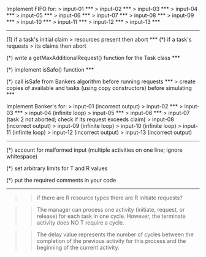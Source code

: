                 
Implement FIFO for:
        > input-01 ***
        > input-02 ***
        > input-03 ***
        > input-04 ***
        > input-05 ***
        > input-06 ***
        > input-07 ***
        > input-08 ***
        > input-09 ***
        > input-10 ***
        > input-11 ***
        > input-12 ***
        > input-13 *** 
        
---------------------------------------------------------

(1) if a task's initial claim > resources present then abort ***
(*) if a task's requests > its claims then abort 


(*) write a getMaxAdditionalRequest() function for the Task class ***

(*) implement isSafe() function ***

(*) call isSafe from Bankers algorithm before running requests ***
        > create copies of available and tasks (using copy constructors) before simulating ***


Implement Banker's for:
        > input-01 (incorrect output)
        > input-02 ***
        > input-03 ***
        > input-04 (infinite loop)
        > input-05 ***
        > input-06 ***
        > input-07 (task 2 not aborted; check if its request exceeds claim)
        > input-08 (incorrect output)
        > input-09 (infinite loop)
        > input-10 (infinite loop)
        > input-11 (infinite loop)
        > input-12 (incorrect output)
        > input-13 (incorrect output)


---------------------------------------------------------


(*) account for malformed input (multiple activities on one line; ignore whitespace) 

(*) set arbitrary limits for T and R values 

(*) put the required comments in your code 

---------------------------------------------------------------

>> if there are R resource types there are R initiate requests? 

>> The manager can process one activity (initiate, request, or release) for each task in one cycle.
   However, the terminate activity does NO T require a cycle.
   
>> The delay value represents the number of cycles between the completion of the previous activity for this
   process and the beginning of the current activity. 
   
   
   
   
   
   
   
   
   
   
   
   
   